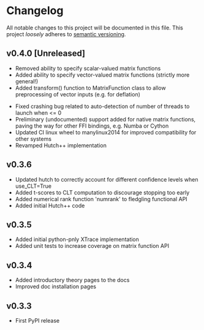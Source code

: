 # Changelog

All notable changes to this project will be documented in this file. This project _loosely_ adheres to [semantic versioning](https://semver.org/spec/v2.0.0.html).

## v0.4.0 [Unreleased]
- Removed ability to specify scalar-valued matrix functions 
- Added ability to specify vector-valued matrix functions (strictly more general!)
- Added transform() function to MatrixFunction class to allow preprocessing of vector inputs (e.g. for deflation)
<!-- - Fixed issue related to NaN's being generated from traces of diagonal matrices  -->
- Fixed crashing bug related to auto-detection of number of threads to launch when <= 0
- Preliminary (undocumented) support added for native matrix functions, paving the way for other FFI bindings, e.g. Numba or Cython
- Updated CI linux wheel to manylinux2014 for improved compatibility for other systems
- Revamped Hutch++ implementation

## v0.3.6
- Updated hutch to correctly account for different confidence levels when use_CLT=True 
- Added t-scores to CLT computation to discourage stopping too early
- Added numerical rank function 'numrank' to fledgling functional API 
- Added initial Hutch++ code 

## v0.3.5
- Added initial python-pnly XTrace implementation 
- Added unit tests to increase coverage on matrix function API 

## v0.3.4
- Added introductory theory pages to the docs
- Improved doc installation pages

## v0.3.3
- First PyPI release 